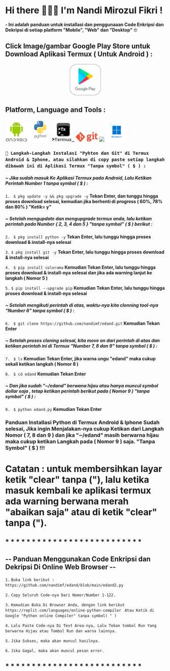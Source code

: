 # Hi there 🙋🏽‍♂️ I'm Nandi Mirozul Fikri !

**- Ini adalah panduan untuk installasi dan penggunaaan Code Enkripsi dan Dekripsi di setiap platform "Mobile", "Web" dan "Desktop"** 🤓

## Click Image/gambar Google Play Store untuk Download Aplikasi Termux ( Untuk Android ) :

<p align="center">
<a href="https://play.google.com/store/apps/details?id=com.termux&hl=in&gl=US"><img height="auto" width="100" src="https://raw.githubusercontent.com/nandimf/edand/main/assets/google-play.png"></a></p>

## Platform, Language and Tools :

<p align="left">
<a href="https://www.android.com/"><img height="auto" width="70" src="https://raw.githubusercontent.com/nandimf/edand/main/assets/android.png"></a>
<a href="https://www.python.org/downloads/"><img height="auto" width="70" src="https://raw.githubusercontent.com/nandimf/edand/main/assets/python.png"></a>
<img src="https://raw.githubusercontent.com/nandimf/edand/main/assets/termux.png" height="auto" width="70">
<a href="https://git-scm.com/"><img src="https://raw.githubusercontent.com/nandimf/edand/main/assets/git.png" height="auto" width="70"></a>
<a href="https://code.visualstudio.com/"><img src="https://raw.githubusercontent.com/nandimf/edand/main/assets/vscode.png" height="auto" width="70"></a>
<a href="https://www.microsoft.com/software-download/windows11"><img src="https://raw.githubusercontent.com/nandimf/edand/main/assets/windows11.png" height="auto" width="70"></a>
</p>

### `📱 Langkah-Langkah Instalasi "Pyhton dan Git" di Termux Android & Iphone, atau silahkan di copy paste setiap langkah dibawah ini di Aplikasi Termux "Tanpa symbol" ( $ ) :`

##### _~ Jika sudah masuk Ke Aplikasi Termux pada Android, Lalu Ketikan Perintah Number 1 tanpa symbol ( $ ) :_

`1.` ` $ pkg update -y && pkg upgrade -y` **Tekan Enter, dan tunggu hingga proses download selesai, kemudian jika berhenti di progress ( 60%, 78% dan 80% ) "Ketik= y"**

##### _~ Setelah mengupdate dan mengupgrade termux anda, lalu ketikan perintah pada Number { 2, 3, 4 dan 5 } "tanpa symbol" ( $ ) berikut :_

`2.` ` $ pkg install python -y` **Tekan Enter, lalu tunggu hingga proses download & install-nya selesai**

`3.` `$ pkg install git -y` **Tekan Enter, lalu tunggu hingga proses download & install-nya selesai**

`4.` ` $ pip install colorama` **Kemudian Tekan Enter, lalu tunggu hingga proses download & install-nya selesai dan jika ada warning lanjut ke langkah ( Nomor 5 )**

`5.` `$ pip install --upgrade pip` **Kemudian Tekan Enter, lalu tunggu hingga proses download & install-nya selesai**

##### _~ Setelah mengikuti perintah di atas, waktu-nya kita clonning tool-nya "Number 6" tanpa symbol ( $ ) :_

`6.` ` $ git clone https://github.com/nandimf/edand.git` **Kemudian Tekan Enter**

##### _~ Setelah proses cloning selesai, kita move on dari perintah di atas dan ketikan perintah ini di Termux "Number 7, 8 dan 9" tanpa symbol ( $ ) :_

`7.` ` $ ls` **Kemudian Tekan Enter, jika warna ungu "edand" maka cukup sekali ketikan langkah ( Nomor 8 )**

`8.` ` $ cd edand` **Kemudian Tekan Enter**

##### _~ Dan jika sudah "~/edand" berwana hijau atau hanya muncul symbol dollar saja , tetap ketikan perintah berikut pada ( Nomor 9 ) "tanpa symbol" ( $ ) :_

`9.` ` $ python edand.py` **Kemudian Tekan Enter**

### **Panduan Installasi Python di Termux Android & Iphone Sudah selesai, Jika ingin Menjalakan-nya cukup Ketikan dari Langkah Nomor ( 7, 8 dan 9 ) dan jika "~/edand" masih berwarna hijau maka cukup ketikan Langkah pada ( Nomor 9 ) saja. "Tanpa Symbol" ( $ ) !!!**

# **Catatan : untuk membersihkan layar ketik "clear" tanpa ("), lalu ketika masuk kembali ke aplikasi termux ada warning berwana merah "abaikan saja" atau di ketik "clear" tanpa (").**

## \* \* \* \* \* \* \* \* \* \* \* \* \* \* \* \* \* \* \* \* \* \* \* \* \* \*

## **-- Panduan Menggunakan Code Enkripsi dan Dekripsi Di Online Web Browser --**

`1.` `Buka link berikut : https://github.com/nandimf/edand/blob/main/edand2.py`

`2.` `Copy Seluruh Code-nya Dari Nomor/Number 1-122.`

`3.` `Kemudian Buka Di Browser Anda, dengan link berikut https://replit.com/languages/online-python-compiler ` `Atau Ketik di Google "Python online Compiler" tanpa symbol( " )`

`4.` `Lalu Paste Code-nya Di Text Area-nya, Lalu Tekan tombol Run Yang berwarna Hijau atau Tombol Run dan warna lainnya.`

`5.` `Jika Sukses, maka akan muncul hasilnya.`

`6.` `Jika Gagal, maka akan muncul pesan error.`

## \* \* \* \* \* \* \* \* \* \* \* \* \* \* \* \* \* \* \* \* \* \* \* \* \* \*
